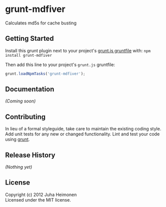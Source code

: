# grunt-mdfiver

Calculates md5s for cache busting

## Getting Started
Install this grunt plugin next to your project's [grunt.js gruntfile][getting_started] with: `npm install grunt-mdfiver`

Then add this line to your project's `grunt.js` gruntfile:

```javascript
grunt.loadNpmTasks('grunt-mdfiver');
```

[grunt]: http://gruntjs.com/
[getting_started]: https://github.com/gruntjs/grunt/blob/master/docs/getting_started.md

## Documentation
_(Coming soon)_

## Contributing
In lieu of a formal styleguide, take care to maintain the existing coding style. Add unit tests for any new or changed functionality. Lint and test your code using [grunt][grunt].

## Release History
_(Nothing yet)_

## License
Copyright (c) 2012 Juha Heimonen  
Licensed under the MIT license.

